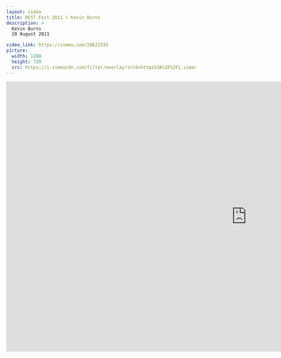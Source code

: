 ```yaml
---
layout: video
title: REST Fest 2011 \ Kevin Burns
description: >
  Kevin Burns
  20 August 2011

video_link: https://vimeo.com/29622595
picture:
  width: 1280
  height: 720
  src: https://i.vimeocdn.com/filter/overlay?src0=https%3A%2F%2Fi.vimeocdn.com%2Fvideo%2F198515929_1280x720.jpg&src1=http%3A%2F%2Ff.vimeocdn.com%2Fp%2Fimages%2Fcrawler_play.png
---
```

<iframe src="https://player.vimeo.com/video/29622595?title=0&byline=0&portrait=0&badge=0&autopause=0&player_id=0" width="1280" height="720" frameborder="0" title="REST Fest 2011 \ Kevin Burns" webkitallowfullscreen mozallowfullscreen allowfullscreen></iframe>